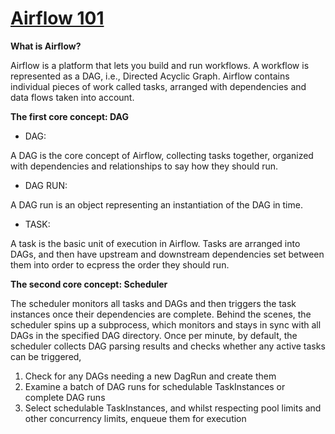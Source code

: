 # [Airflow 101](https://github.com/jacquiwuc/jacquiwu-blog/issues/6)

**What is Airflow?**

Airflow is a platform that lets you build and run workflows. A workflow is represented as a DAG, i.e., Directed Acyclic Graph. Airflow contains individual pieces of work called tasks, arranged with dependencies and data flows taken into account.

**The first core concept: DAG**

- DAG:

A DAG is the core concept of Airflow, collecting tasks together, organized with dependencies and relationships to say how they should run.

- DAG RUN:

A DAG run is an object representing an instantiation of the DAG in time.

- TASK:

A task is the basic unit of execution in Airflow. Tasks are arranged into DAGs, and then have upstream and downstream dependencies set between them into order to ecpress the order they should run.

**The second core concept: Scheduler**

The scheduler monitors all tasks and DAGs and then triggers the task instances once their dependencies are complete. Behind the scenes, the scheduler spins up a subprocess, which monitors and stays in sync with all DAGs in the specified DAG directory. Once per minute, by default, the scheduler collects DAG parsing results and checks whether any active tasks can be triggered,

1.  Check for any DAGs needing a new DagRun and create them
2. Examine a batch of DAG runs for schedulable TaskInstances or complete DAG runs
3. Select schedulable TaskInstances, and whilst respecting pool limits and other concurrency limits, enqueue them for execution